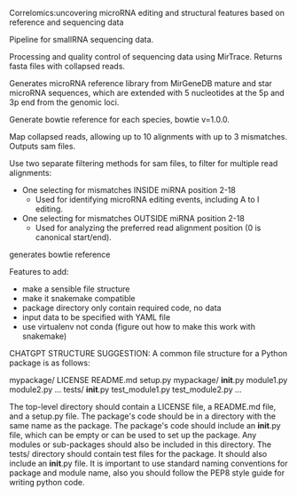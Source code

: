 Correlomics:uncovering microRNA editing and structural features based on reference and sequencing data

Pipeline for smallRNA sequencing data. 

Processing and quality control of sequencing data using MirTrace. Returns fasta files with collapsed reads.

Generates microRNA reference library from MirGeneDB mature and star microRNA sequences, which are extended with 5 nucleotides at the 5p and 3p end from the genomic loci. 

Generate bowtie reference for each species, bowtie v=1.0.0. 

Map collapsed reads, allowing up to 10 alignments with up to 3 mismatches. Outputs sam files.

Use two separate filtering methods for sam files, to filter for multiple read alignments:
- One selecting for mismatches INSIDE miRNA position 2-18
    - Used for identifying microRNA editing events, including A to I editing.
- One selecting for mismatches OUTSIDE miRNA position 2-18
    - Used for analyzing the preferred read alignment position (0 is canonical start/end).




generates bowtie reference 



Features to add:
- make a sensible file structure
- make it snakemake compatible
- package directory only contain required code, no data
- input data to be specified with YAML file
- use virtualenv not conda (figure out how to make this work with snakemake)



CHATGPT STRUCTURE SUGGESTION:
A common file structure for a Python package is as follows:

mypackage/
    LICENSE
    README.md
    setup.py
    mypackage/
        __init__.py
        module1.py
        module2.py
        ...
    tests/
        __init__.py
        test_module1.py
        test_module2.py
        ...

The top-level directory should contain a LICENSE file, a README.md file, and a setup.py file.
The package's code should be in a directory with the same name as the package.
The package's code should include an __init__.py file, which can be empty or can be used to set up the package.
Any modules or sub-packages should also be included in this directory.
The tests/ directory should contain test files for the package. It should also include an __init__.py file.
It is important to use standard naming conventions for package and module name, also you should follow the PEP8 style guide for writing python code.




